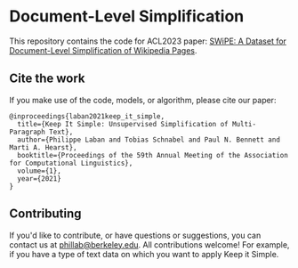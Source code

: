 # Document-Level Simplification

This repository contains the code for ACL2023 paper: [SWiPE: A Dataset for Document-Level Simplification of Wikipedia Pages]().

<!-- <p align="center">
  <img width="500" height="350" src="https://tingofurro.github.io/images/Keep_It_Simple.png">
</p> -->



## Cite the work

If you make use of the code, models, or algorithm, please cite our paper:
```
@inproceedings{laban2021keep_it_simple,
  title={Keep It Simple: Unsupervised Simplification of Multi-Paragraph Text},
  author={Philippe Laban and Tobias Schnabel and Paul N. Bennett and Marti A. Hearst},
  booktitle={Proceedings of the 59th Annual Meeting of the Association for Computational Linguistics},
  volume={1},
  year={2021}
}
```

## Contributing

If you'd like to contribute, or have questions or suggestions, you can contact us at phillab@berkeley.edu.
All contributions welcome! For example, if you have a type of text data on which you want to apply Keep it Simple.


